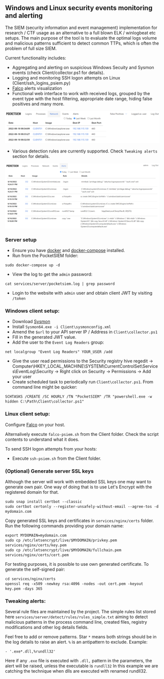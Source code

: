 ## Windows and Linux security events monitoring and alerting

 The SIEM (security information and event management) implementation for research / CTF usage as an alternative to a full blown ELK / winlogbeat etc setups. The main purpose of the tool is to evaluate the optimal logs volume and malicious patterns sufficient to detect common TTPs, which is often the problem of full size SIEM.

Current functionality includes:

* Aggregating and alerting on suspicious Windows Secuity and Sysmon events (check Client/collector.ps1 for details).
* Logging and monitoring SSH logon attempts on Linux (Client/ssh_logins_psiem.py)
* [Falco](https://falco.org/) alerts visualization
* Functional web interface to work with received logs, grouped by the event type with the host filtering,  appropriate date range, hiding false positives and many more.

![](img/network-logs.png)

* Various detection rules are currently supported. Check `Tweaking alerts` section for details.

![](img/alerts.png)

### Server setup

* Ensure you have [docker](https://docs.docker.com/engine/install/) and [docker-compose](https://docs.docker.com/compose/install/other/) installed.
* Run from the PocketSIEM folder:

```
sudo docker-compose up -d
```

* View the log to get the `admin` password:

```
cat services/server/pocketsiem.log | grep password
```

* Login to the website with `admin` user and obtain client JWT by visiting `/token`

### Windows client setup:

* Download [Sysmon](https://download.sysinternals.com/files/Sysmon.zip)
* Install `Sysmon64.exe -i Client\sysmonconfig.xml`
* Amend the `$url` to your API server IP / Address in `Client\collector.ps1`
* Fill in the generated JWT value.
* Add the user to the `Event Log Readers` group:

```
net localgroup "Event Log Readers" YOUR_USER /add
```

* Give the user read permissions to the Security registry hive regedit -> Computer\HKEY_LOCAL_MACHINE\SYSTEM\CurrentControlSet\Services\EventLog\Security -> Right click on Security -> Permissions -> Add your user
* Create scheduled task to periodically run `Client\collector.ps1`. From command line might be quicker:

```
SCHTASKS /CREATE /SC HOURLY /TN "PocketSIEM" /TR "powershell.exe -w hidden C:\Path\Client\collector.ps1"
```

### Linux client setup:

Configure [Falco](https://falco.org/docs/getting-started/falco-linux-quickstart/) on your host.

Alternalively execute `falco-psiem.sh` from the Client folder. Check the script contents to understand what it does.

To send SSH logon attempts from your hosts:
* Execute `ssh-psiem.sh` from the Client folder.

### (Optional) Generate server SSL keys

Although the server will work with embedded SSL keys one may want to generate own pair. One way of doing that is to use Let's Encrypt with the registered domain for that.

```
sudo snap install certbot --classic
sudo certbot certonly --register-unsafely-without-email --agree-tos -d mydomain.com
```

Copy generated SSL keys and certificates in `services/nginx/certs` folder. Run the following commands providing your domain name:

```
export MYDOMAIN=mydomain.com
sudo cp /etc/letsencrypt/live/$MYDOMAIN/privkey.pem services/nginx/certs/key.pem
sudo cp /etc/letsencrypt/live/$MYDOMAIN/fullchain.pem services/nginx/certs/cert.pem
```

For testing purposes, it is possible to use own generated certificate. To generate the self-signed pair:

```
cd services/nginx/certs
openssl req -x509 -newkey rsa:4096 -nodes -out cert.pem -keyout key.pem -days 365
```

### Tweaking alerts:

Several rule files are maintained by the project. The simple rules list stored here `services/server/detect/rules/rules_simple.txt` aiming to detect malicious patterns in the process command line, created files, registry modifications and other log details fields. 

Feel free to add or remove patterns. Star `*` means both strings should be in the log details to raise an alert. `%` is an antipattern to exclude. Example:

```
- '.exe*.dll,%rundll32'
```

Here if any `.exe` file is executed with `.dll,` pattern in the parameters, the alert will be raised, unless the executable is `rundll32` In this example we are catching the technique when dlls are executed with renamed rundll32.